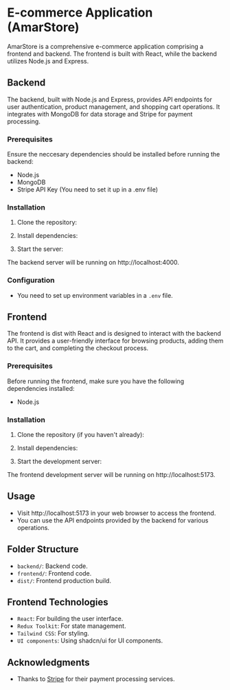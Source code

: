 # E-commerce Application (AmarStore)

AmarStore is a comprehensive e-commerce application comprising a frontend and backend. The frontend is built with React, while the backend utilizes Node.js and Express.

## Backend

The backend, built with Node.js and Express, provides API endpoints for user authentication, product management, and shopping cart operations. It integrates with MongoDB for data storage and Stripe for payment processing.

### Prerequisites

Ensure the neccesary dependencies should be installed before running the backend:

- Node.js
- MongoDB
- Stripe API Key (You need to set it up in a .env file)

### Installation

1. Clone the repository:

2. Install dependencies:

3. Start the server:

The backend server will be running on http://localhost:4000.

### Configuration

- You need to set up environment variables in a `.env` file. 


## Frontend

The frontend is dist with React and is designed to interact with the backend API. It provides a user-friendly interface for browsing products, adding them to the cart, and completing the checkout process.

### Prerequisites

Before running the frontend, make sure you have the following dependencies installed:

- Node.js

### Installation

1. Clone the repository (if you haven't already):

2. Install dependencies:

3. Start the development server:

The frontend development server will be running on http://localhost:5173.

## Usage

- Visit http://localhost:5173 in your web browser to access the frontend.
- You can use the API endpoints provided by the backend for various operations.

## Folder Structure

- `backend/`: Backend code.
- `frontend/`: Frontend code.
- `dist/`: Frontend production build.

## Frontend Technologies
-  `React`: For building the user interface.
-  `Redux Toolkit`: For state management.
-  `Tailwind CSS`: For styling.
-  `UI components`: Using shadcn/ui for UI components.


## Acknowledgments

- Thanks to [Stripe](https://stripe.com) for their payment processing services.



